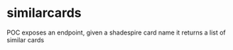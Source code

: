 # similarcards
POC exposes an endpoint, given a shadespire card name it returns a list of similar cards
